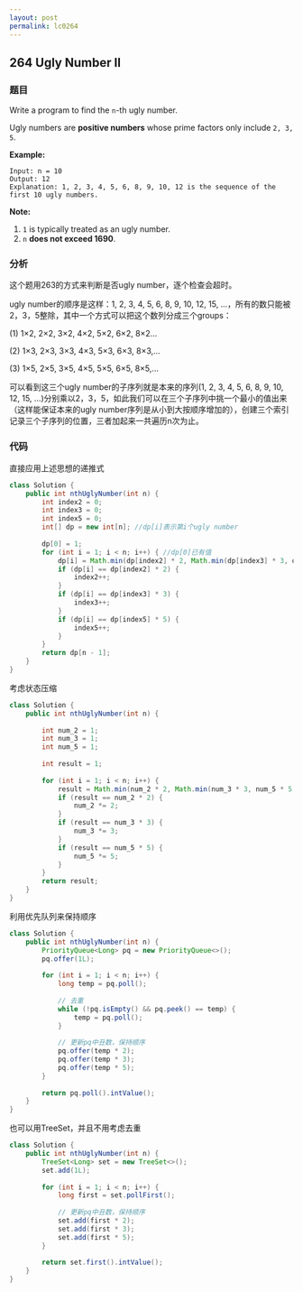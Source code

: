 ```yaml
---
layout: post
permalink: lc0264
---
```


## 264 Ugly Number II

### 题目

Write a program to find the `n`-th ugly number.

Ugly numbers are **positive numbers** whose prime factors only include `2, 3, 5`. 

**Example:**

```text
Input: n = 10
Output: 12
Explanation: 1, 2, 3, 4, 5, 6, 8, 9, 10, 12 is the sequence of the first 10 ugly numbers.
```

**Note:**  

1. `1` is typically treated as an ugly number.
2. `n` **does not exceed 1690**.

### 分析

这个题用263的方式来判断是否ugly number，逐个检查会超时。

ugly number的顺序是这样：1, 2, 3, 4, 5, 6, 8, 9, 10, 12, 15, …，所有的数只能被2，3，5整除，其中一个方式可以把这个数列分成三个groups：

\(1\) 1×2, 2×2, 3×2, 4×2, 5×2, 6×2, 8×2… 

\(2\) 1×3, 2×3, 3×3, 4×3, 5×3, 6×3, 8×3,… 

\(3\) 1×5, 2×5, 3×5, 4×5, 5×5, 6×5, 8×5,…

可以看到这三个ugly number的子序列就是本来的序列\(1, 2, 3, 4, 5, 6, 8, 9, 10, 12, 15, …\)分别乘以2，3，5，如此我们可以在三个子序列中挑一个最小的值出来（这样能保证本来的ugly number序列是从小到大按顺序增加的），创建三个索引记录三个子序列的位置，三者加起来一共遍历n次为止。

### 代码

直接应用上述思想的递推式

```java
class Solution {
    public int nthUglyNumber(int n) {
        int index2 = 0;
        int index3 = 0;
        int index5 = 0;
        int[] dp = new int[n]; //dp[i]表示第i个ugly number
        
        dp[0] = 1;
        for (int i = 1; i < n; i++) { //dp[0]已有值
            dp[i] = Math.min(dp[index2] * 2, Math.min(dp[index3] * 3, dp[index5]*5));
            if (dp[i] == dp[index2] * 2) {
                index2++;
            }
            if (dp[i] == dp[index3] * 3) {
                index3++;
            }
            if (dp[i] == dp[index5] * 5) {
                index5++;
            }
        }
        return dp[n - 1];
    }
}
```

考虑状态压缩

```java
class Solution {
    public int nthUglyNumber(int n) {
        
        int num_2 = 1;
        int num_3 = 1;
        int num_5 = 1;
        
        int result = 1;
        
        for (int i = 1; i < n; i++) { 
            result = Math.min(num_2 * 2, Math.min(num_3 * 3, num_5 * 5));
            if (result == num_2 * 2) {
                num_2 *= 2;
            }
            if (result == num_3 * 3) {
                num_3 *= 3;
            }
            if (result == num_5 * 5) {
                num_5 *= 5;
            }
        }
        return result;
    }
}
```

利用优先队列来保持顺序

```java
class Solution {
    public int nthUglyNumber(int n) {
        PriorityQueue<Long> pq = new PriorityQueue<>();
        pq.offer(1L);
        
        for (int i = 1; i < n; i++) {
            long temp = pq.poll();
            
            // 去重
            while (!pq.isEmpty() && pq.peek() == temp) {
                temp = pq.poll();
            }
            
            // 更新pq中丑数，保持顺序
            pq.offer(temp * 2);
            pq.offer(temp * 3);
            pq.offer(temp * 5);
        }
        
        return pq.poll().intValue();
    }
}
```

也可以用TreeSet，并且不用考虑去重

```java
class Solution {
    public int nthUglyNumber(int n) {
        TreeSet<Long> set = new TreeSet<>();
        set.add(1L);
        
        for (int i = 1; i < n; i++) {
            long first = set.pollFirst();
            
            // 更新pq中丑数，保持顺序
            set.add(first * 2);
            set.add(first * 3);
            set.add(first * 5);
        }
        
        return set.first().intValue();
    }
}
```

